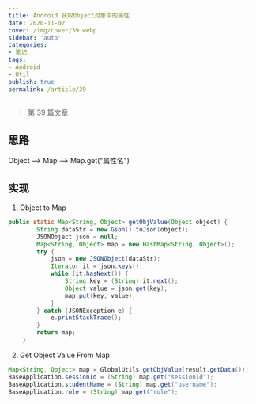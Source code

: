 ```yaml
---
title: Android 获取Object对象中的属性
date: 2020-11-02
cover: /img/cover/39.webp
sidebar: 'auto'
categories:
- 笔记
tags:
- Android
- Util
publish: true
permalink: /article/39
---
```


> 第 39 篇文章
<!-- more -->

## 思路
Object  -->  Map --> Map.get("属性名")

## 实现
1. Object to Map

```java 
public static Map<String, Object> getObjValue(Object object) {
        String dataStr = new Gson().toJson(object);
        JSONObject json = null;
        Map<String, Object> map = new HashMap<String, Object>();
        try {
            json = new JSONObject(dataStr);
            Iterator it = json.keys();
            while (it.hasNext()) {
                String key = (String) it.next();
                Object value = json.get(key);
                map.put(key, value);
            }
        } catch (JSONException e) {
            e.printStackTrace();
        }
        return map;
    }
```

2. Get Object Value From Map

```java 
Map<String, Object> map = GlobalUtils.getObjValue(result.getData());
BaseApplication.sessionId = (String) map.get("sessionId");
BaseApplication.studentName = (String) map.get("username");
BaseApplication.role = (String) map.get("role");
```

